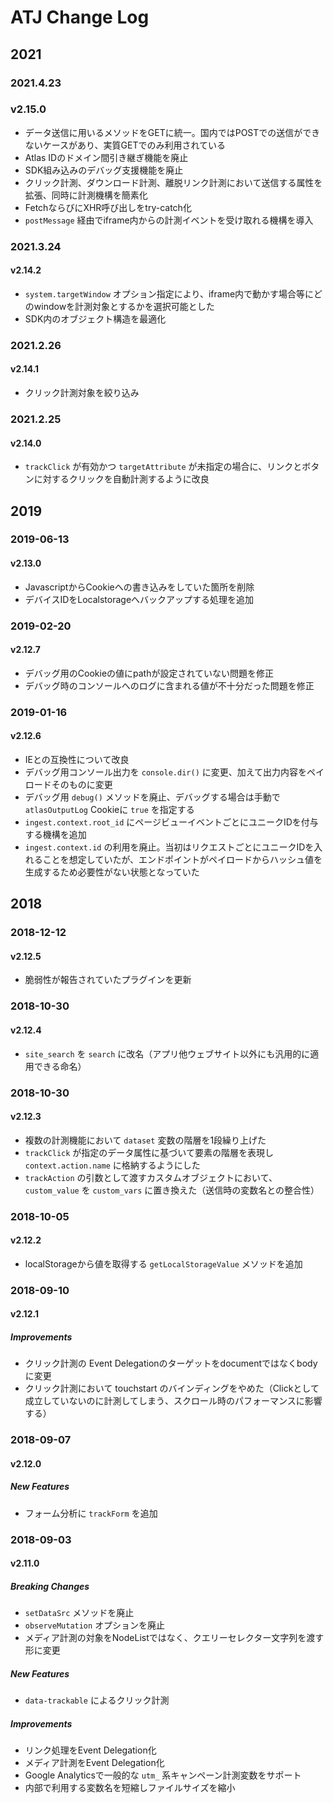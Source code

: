 # ATJ Change Log

## 2021

### 2021.4.23

### v2.15.0

- データ送信に用いるメソッドをGETに統一。国内ではPOSTでの送信ができないケースがあり、実質GETでのみ利用されている
- Atlas IDのドメイン間引き継ぎ機能を廃止
- SDK組み込みのデバッグ支援機能を廃止
- クリック計測、ダウンロード計測、離脱リンク計測において送信する属性を拡張、同時に計測機構を簡素化
- FetchならびにXHR呼び出しをtry-catch化
- `postMessage` 経由でiframe内からの計測イベントを受け取れる機構を導入

### 2021.3.24

#### v2.14.2

- `system.targetWindow` オプション指定により、iframe内で動かす場合等にどのwindowを計測対象とするかを選択可能とした
- SDK内のオブジェクト構造を最適化

### 2021.2.26

#### v2.14.1

- クリック計測対象を絞り込み

### 2021.2.25

#### v2.14.0

- `trackClick` が有効かつ `targetAttribute` が未指定の場合に、リンクとボタンに対するクリックを自動計測するように改良


## 2019

### 2019-06-13

#### v2.13.0

- JavascriptからCookieへの書き込みをしていた箇所を削除
- デバイスIDをLocalstorageへバックアップする処理を追加

### 2019-02-20

#### v2.12.7

- デバッグ用のCookieの値にpathが設定されていない問題を修正
- デバッグ時のコンソールへのログに含まれる値が不十分だった問題を修正

### 2019-01-16

#### v2.12.6

- IEとの互換性について改良
- デバッグ用コンソール出力を `console.dir()` に変更、加えて出力内容をペイロードそのものに変更
- デバッグ用 `debug()` メソッドを廃止、デバッグする場合は手動で `atlasOutputLog` Cookieに `true` を指定する
- `ingest.context.root_id` にページビューイベントごとにユニークIDを付与する機構を追加
- `ingest.context.id` の利用を廃止。当初はリクエストごとにユニークIDを入れることを想定していたが、エンドポイントがペイロードからハッシュ値を生成するため必要性がない状態となっていた

## 2018

### 2018-12-12

#### v2.12.5

- 脆弱性が報告されていたプラグインを更新

### 2018-10-30

#### v2.12.4

- `site_search` を `search` に改名（アプリ他ウェブサイト以外にも汎用的に適用できる命名）

### 2018-10-30

#### v2.12.3
- 複数の計測機能において `dataset` 変数の階層を1段繰り上げた
- `trackClick` が指定のデータ属性に基づいて要素の階層を表現し `context.action.name` に格納するようにした
- `trackAction` の引数として渡すカスタムオブジェクトにおいて、`custom_value` を `custom_vars` に置き換えた（送信時の変数名との整合性）

### 2018-10-05

#### v2.12.2
- localStorageから値を取得する `getLocalStorageValue` メソッドを追加

### 2018-09-10

#### v2.12.1

##### Improvements
- クリック計測の Event Delegationのターゲットをdocumentではなくbodyに変更
- クリック計測において touchstart のバインディングをやめた（Clickとして成立していないのに計測してしまう、スクロール時のパフォーマンスに影響する）

### 2018-09-07

#### v2.12.0

##### New Features
- フォーム分析に `trackForm` を追加

### 2018-09-03

#### v2.11.0

##### Breaking Changes
- `setDataSrc` メソッドを廃止
- `observeMutation` オプションを廃止
- メディア計測の対象をNodeListではなく、クエリーセレクター文字列を渡す形に変更

##### New Features
- `data-trackable` によるクリック計測

##### Improvements
- リンク処理をEvent Delegation化
- メディア計測をEvent Delegation化
- Google Analyticsで一般的な `utm_` 系キャンペーン計測変数をサポート
- 内部で利用する変数名を短縮しファイルサイズを縮小
